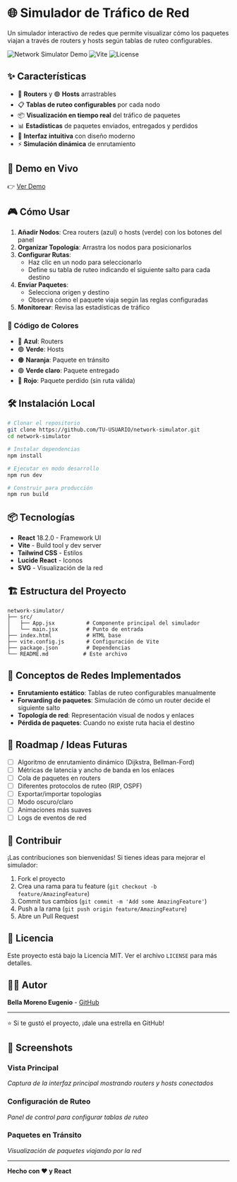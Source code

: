 # 🌐 Simulador de Tráfico de Red

Un simulador interactivo de redes que permite visualizar cómo los paquetes viajan a través de routers y hosts según tablas de ruteo configurables.

![Network Simulator Demo](https://img.shields.io/badge/React-18.2.0-blue) ![Vite](https://img.shields.io/badge/Vite-4.3.9-purple) ![License](https://img.shields.io/badge/license-MIT-green)

## ✨ Características

- 🔵 **Routers** y 🟢 **Hosts** arrastrables
- 📋 **Tablas de ruteo configurables** por cada nodo
- 📦 **Visualización en tiempo real** del tráfico de paquetes
- 📊 **Estadísticas** de paquetes enviados, entregados y perdidos
- 🎨 **Interfaz intuitiva** con diseño moderno
- ⚡ **Simulación dinámica** de enrutamiento

## 🚀 Demo en Vivo

👉 [Ver Demo](https://TU-USUARIO.github.io/network-simulator/)

## 🎮 Cómo Usar

1. **Añadir Nodos**: Crea routers (azul) o hosts (verde) con los botones del panel
2. **Organizar Topología**: Arrastra los nodos para posicionarlos
3. **Configurar Rutas**: 
   - Haz clic en un nodo para seleccionarlo
   - Define su tabla de ruteo indicando el siguiente salto para cada destino
4. **Enviar Paquetes**: 
   - Selecciona origen y destino
   - Observa cómo el paquete viaja según las reglas configuradas
5. **Monitorear**: Revisa las estadísticas de tráfico

### 🎨 Código de Colores

- 🔵 **Azul**: Routers
- 🟢 **Verde**: Hosts
- 🟠 **Naranja**: Paquete en tránsito
- 🟢 **Verde claro**: Paquete entregado
- 🔴 **Rojo**: Paquete perdido (sin ruta válida)

## 🛠️ Instalación Local

```bash
# Clonar el repositorio
git clone https://github.com/TU-USUARIO/network-simulator.git
cd network-simulator

# Instalar dependencias
npm install

# Ejecutar en modo desarrollo
npm run dev

# Construir para producción
npm run build
```

## 📦 Tecnologías

- **React** 18.2.0 - Framework UI
- **Vite** - Build tool y dev server
- **Tailwind CSS** - Estilos
- **Lucide React** - Iconos
- **SVG** - Visualización de la red

## 🏗️ Estructura del Proyecto

```
network-simulator/
├── src/
│   ├── App.jsx          # Componente principal del simulador
│   └── main.jsx         # Punto de entrada
├── index.html           # HTML base
├── vite.config.js       # Configuración de Vite
├── package.json         # Dependencias
└── README.md           # Este archivo
```

## 🎯 Conceptos de Redes Implementados

- **Enrutamiento estático**: Tablas de ruteo configurables manualmente
- **Forwarding de paquetes**: Simulación de cómo un router decide el siguiente salto
- **Topología de red**: Representación visual de nodos y enlaces
- **Pérdida de paquetes**: Cuando no existe ruta hacia el destino

## 🔮 Roadmap / Ideas Futuras

- [ ] Algoritmo de enrutamiento dinámico (Dijkstra, Bellman-Ford)
- [ ] Métricas de latencia y ancho de banda en los enlaces
- [ ] Cola de paquetes en routers
- [ ] Diferentes protocolos de ruteo (RIP, OSPF)
- [ ] Exportar/importar topologías
- [ ] Modo oscuro/claro
- [ ] Animaciones más suaves
- [ ] Logs de eventos de red

## 🤝 Contribuir

¡Las contribuciones son bienvenidas! Si tienes ideas para mejorar el simulador:

1. Fork el proyecto
2. Crea una rama para tu feature (`git checkout -b feature/AmazingFeature`)
3. Commit tus cambios (`git commit -m 'Add some AmazingFeature'`)
4. Push a la rama (`git push origin feature/AmazingFeature`)
5. Abre un Pull Request

## 📝 Licencia

Este proyecto está bajo la Licencia MIT. Ver el archivo `LICENSE` para más detalles.

## 👨‍💻 Autor

**Bella Moreno Eugenio** - [GitHub](https://github.com/CGH4153)

---

⭐ Si te gustó el proyecto, ¡dale una estrella en GitHub!

## 📸 Screenshots

### Vista Principal
*Captura de la interfaz principal mostrando routers y hosts conectados*

### Configuración de Ruteo
*Panel de control para configurar tablas de ruteo*

### Paquetes en Tránsito
*Visualización de paquetes viajando por la red*

---

**Hecho con ❤️ y React**
